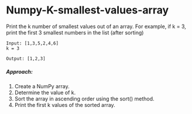 # Numpy-K-smallest-values-array

Print the k number of smallest values out of an array. For example, if k = 3, print the first 3 smallest numbers in the list (after sorting)

```
Input: [1,3,5,2,4,6] 
k = 3

Output: [1,2,3] 
```

##### Approach:

1. Create a NumPy array.
2. Determine the value of k.
3. Sort the array in ascending order using the sort() method.
4. Print the first k values of the sorted array.
